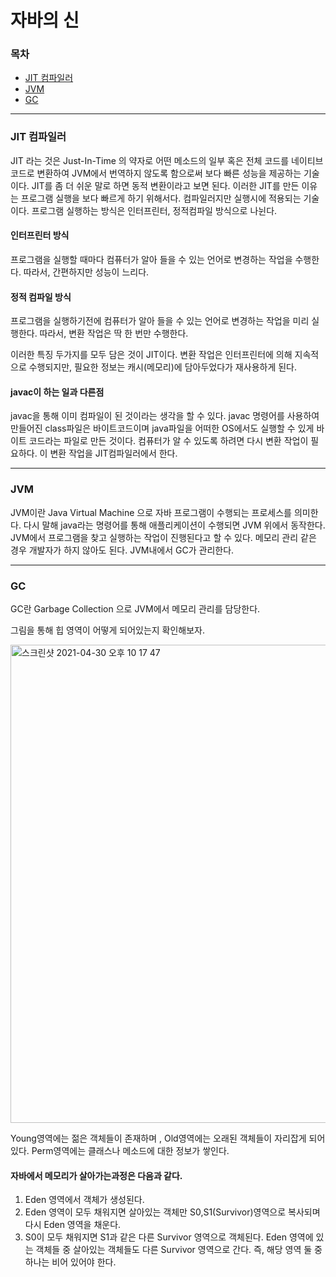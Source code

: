 # 자바의 신

### 목차

- [JIT 컴파일러](#JIT-컴파일러)
- [JVM](#JVM)
- [GC](#GC)

---
### JIT 컴파일러

JIT 라는 것은 Just-In-Time 의 약자로 어떤 메소드의 일부 혹은 전체 코드를 네이티브 코드로 변환하여 
JVM에서 번역하지 않도록 함으로써 보다 빠른 성능을 제공하는 기술이다. JIT를 좀 더 쉬운 말로 하면 동적 변환이라고 보면 된다.
이러한 JIT를 만든 이유는 프로그램 실행을 보다 빠르게 하기 위해서다. 컴파일러지만 실행시에 적용되는 기술이다. 프로그램 실행하는 방식은 인터프린터, 정적컴파일 방식으로 나뉜다.

#### 인터프린터 방식

프로그램을 실행할 때마다 컴퓨터가 알아 들을 수 있는 언어로 변경하는 작업을 수행한다. 따라서, 간편하지만 성능이 느리다.

#### 정적 컴파일 방식

프로그램을 실행하기전에 컴퓨터가 알아 들을 수 있는 언어로 변경하는 작업을 미리 실행한다. 따라서, 변환 작업은 딱 한 번만 수행한다.

이러한 특징 두가지를 모두 담은 것이 JIT이다. 변환 작업은 인터프린터에 의해 지속적으로 수행되지만,
필요한 정보는 캐시(메모리)에 담아두었다가 재사용하게 된다.

#### javac이 하는 일과 다른점

javac을 통해 이미 컴파일이 된 것이라는 생각을 할 수 있다. javac 명령어를 사용하여 만들어진 class파일은 바이트코드이며 
java파일을 어떠한 OS에서도 실행할 수 있게 바이트 코드라는 파일로 만든 것이다. 컴퓨터가 알 수 있도록 하려면 다시 변환 작업이 필요하다.
이 변환 작업을 JIT컴파일러에서 한다.

---
### JVM

JVM이란 Java Virtual Machine 으로 자바 프로그램이 수행되는 프로세스를 의미한다. 다시 말해 java라는 명령어를 통해 애플리케이션이 수행되면 JVM 위에서 동작한다. <br>
JVM에서 프로그램을 찾고 실행하는 작업이 진행된다고 할 수 있다. 메모리 관리 같은 경우 개발자가 하지 않아도 된다. JVM내에서 GC가 관리한다.

---
### GC

GC란 Garbage Collection 으로 JVM에서 메모리 관리를 담당한다.

그림을 통해 힙 영역이 어떻게 되어있는지 확인해보자.

<img width="765" alt="스크린샷 2021-04-30 오후 10 17 47" src="https://user-images.githubusercontent.com/72330632/116700631-f78f8780-aa01-11eb-9ce6-93102a8ef63c.png">

Young영역에는 젊은 객체들이 존재하며 , Old영역에는 오래된 객체들이 자리잡게 되어있다. 
Perm영역에는 클래스나 메소드에 대한 정보가 쌓인다.

#### 자바에서 메모리가 살아가는과정은 다음과 같다.

1. Eden 영역에서 객체가 생성된다.
2. Eden 영역이 모두 채워지면 살아있는 객체만 S0,S1(Survivor)영역으로 복사되며 다시 Eden 영역을 채운다.
3. S0이 모두 채워지면 S1과 같은 다른 Survivor 영역으로 객체된다. Eden 영역에 있는 객체들 중 살아있는 객체들도 다른 Survivor 영역으로 간다.
즉, 해당 영역 둘 중 하나는 비어 있어야 한다.